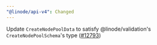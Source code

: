 ```yaml
---
"@linode/api-v4": Changed
---
```


Update `CreateNodePoolData` to satisfy @linode/validation's `CreateNodePoolSchema`'s type ([#12793](https://github.com/linode/manager/pull/12793))
